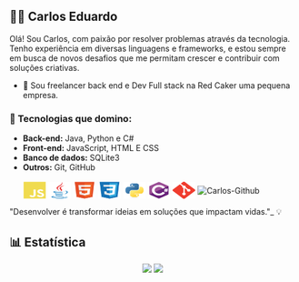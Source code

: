 ## 👨‍💻 Carlos Eduardo

Olá! Sou Carlos, com paixão por resolver problemas através da tecnologia. Tenho experiência em diversas linguagens e frameworks, e estou sempre em busca de novos desafios que me permitam crescer e contribuir com soluções criativas.
- 🔭 Sou freelancer back end e Dev Full stack na Red Caker uma pequena empresa.


### 🚀 Tecnologias que domino:
- **Back-end:** Java, Python e C#
- **Front-end:** JavaScript, HTML E CSS
- **Banco de dados:** SQLite3
- **Outros:** Git, GitHub
  <div style="display: inline_block"><br>
  <img align="center" alt="Rafa-Js" height="30" width="40" src="https://raw.githubusercontent.com/devicons/devicon/master/icons/javascript/javascript-plain.svg">
  <img align="center" alt="Rafa-Java" height="30" width="40" src="https://raw.githubusercontent.com/devicons/devicon/master/icons/java/java-original.svg">
  <img align="center" alt="Rafa-HTML" height="30" width="40" src="https://raw.githubusercontent.com/devicons/devicon/master/icons/html5/html5-original.svg">
  <img align="center" alt="Rafa-CSS" height="30" width="40" src="https://raw.githubusercontent.com/devicons/devicon/master/icons/css3/css3-original.svg">
  <img align="center" alt="Rafa-Python" height="30" width="40" src="https://raw.githubusercontent.com/devicons/devicon/master/icons/python/python-original.svg">
  <img align="center" alt="Rafa-Csharp" height="30" width="40" src="https://raw.githubusercontent.com/devicons/devicon/master/icons/csharp/csharp-original.svg">
  <img align="center" alt="Rafa-Git" height="30" width="40" src="https://raw.githubusercontent.com/github/explore/master/topics/git/git.png">
  <img align="center" alt="Carlos-Github" height="30" width="40" src="https://raw.githubusercontent.com/jmnote/z-icons/master/svg/github.svg">

 </div>
 




"Desenvolver é transformar ideias em soluções que impactam vidas."_ 💡



## 📊 Estatística 

<div align="center">
  <img height="160em" src="https://github-readme-stats.vercel.app/api?username=Carlos-coder-c&show_icons=true&locale=pt-br&theme=tokyonight"/>
  <img height="160em" src="https://github-readme-stats.vercel.app/api/top-langs/?username=Carlos-coder-c&layout=compact&langs_count=7&locale=pt-br&theme=tokyonight&custom_title=Tecnologias"/>
</div>
